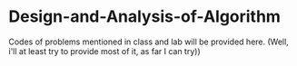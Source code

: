 # Design-and-Analysis-of-Algorithm
Codes of problems mentioned in class and lab will be provided here. (Well, i'll at least try to provide most of it, as far I can try))
